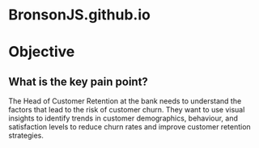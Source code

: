 # BronsonJS.github.io

# Objective

## What is the key pain point?

The Head of Customer Retention at the bank needs to understand the factors that lead to the risk of customer churn. They want to use visual insights to identify trends in customer demographics, behaviour, and satisfaction levels to reduce churn rates and improve customer retention strategies.
